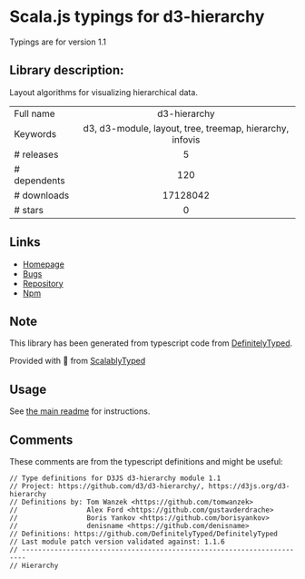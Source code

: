 
# Scala.js typings for d3-hierarchy

Typings are for version 1.1

 ## Library description:
Layout algorithms for visualizing hierarchical data.

|                    |                 |
| ------------------ | :-------------: |
| Full name          | d3-hierarchy |
| Keywords           | d3, d3-module, layout, tree, treemap, hierarchy, infovis |
| # releases         | 5 |
| # dependents       | 120 |
| # downloads        | 17128042 |
| # stars            | 0 |

## Links
- [Homepage](https://d3js.org/d3-hierarchy/)
- [Bugs](https://github.com/d3/d3-hierarchy/issues)
- [Repository](https://github.com/d3/d3-hierarchy)
- [Npm](https://www.npmjs.com/package/d3-hierarchy)
    


## Note
This library has been generated from typescript code from [DefinitelyTyped](https://definitelytyped.org).

Provided with :purple_heart: from [ScalablyTyped](https://github.com/oyvindberg/ScalablyTyped)

## Usage
See [the main readme](../../readme.md) for instructions.

## Comments

These comments are from the typescript definitions and might be useful:
```
// Type definitions for D3JS d3-hierarchy module 1.1
// Project: https://github.com/d3/d3-hierarchy/, https://d3js.org/d3-hierarchy
// Definitions by: Tom Wanzek <https://github.com/tomwanzek>
//                 Alex Ford <https://github.com/gustavderdrache>
//                 Boris Yankov <https://github.com/borisyankov>
//                 denisname <https://github.com/denisname>
// Definitions: https://github.com/DefinitelyTyped/DefinitelyTyped
// Last module patch version validated against: 1.1.6
// -----------------------------------------------------------------------
// Hierarchy

```

